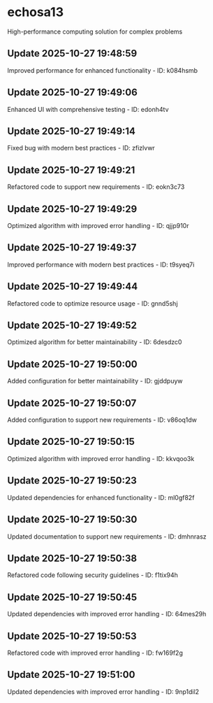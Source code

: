 # echosa13
High-performance computing solution for complex problems

## Update 2025-10-27 19:48:59
Improved performance for enhanced functionality - ID: k084hsmb


## Update 2025-10-27 19:49:06
Enhanced UI with comprehensive testing - ID: edonh4tv


## Update 2025-10-27 19:49:14
Fixed bug with modern best practices - ID: zfizlvwr


## Update 2025-10-27 19:49:21
Refactored code to support new requirements - ID: eokn3c73


## Update 2025-10-27 19:49:29
Optimized algorithm with improved error handling - ID: qjjp910r


## Update 2025-10-27 19:49:37
Improved performance with modern best practices - ID: t9syeq7i


## Update 2025-10-27 19:49:44
Refactored code to optimize resource usage - ID: gnnd5shj


## Update 2025-10-27 19:49:52
Optimized algorithm for better maintainability - ID: 6desdzc0


## Update 2025-10-27 19:50:00
Added configuration for better maintainability - ID: gjddpuyw


## Update 2025-10-27 19:50:07
Added configuration to support new requirements - ID: v86oq1dw


## Update 2025-10-27 19:50:15
Optimized algorithm with improved error handling - ID: kkvqoo3k


## Update 2025-10-27 19:50:23
Updated dependencies for enhanced functionality - ID: ml0gf82f


## Update 2025-10-27 19:50:30
Updated documentation to support new requirements - ID: dmhnrasz


## Update 2025-10-27 19:50:38
Refactored code following security guidelines - ID: f1tix94h


## Update 2025-10-27 19:50:45
Updated dependencies with improved error handling - ID: 64mes29h


## Update 2025-10-27 19:50:53
Refactored code with improved error handling - ID: fw169f2g


## Update 2025-10-27 19:51:00
Updated dependencies with improved error handling - ID: 9np1dil2

